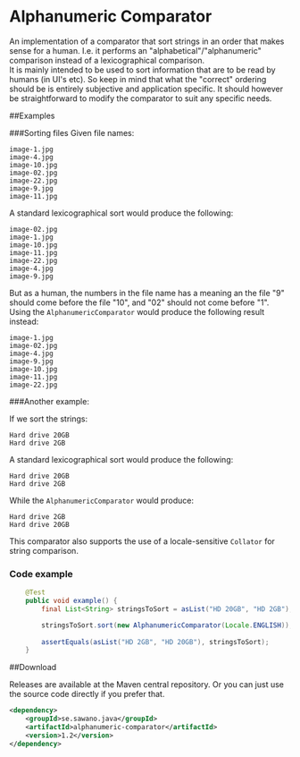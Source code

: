 # Alphanumeric Comparator 
An implementation of a comparator that sort strings in an order that makes sense for a human. I.e. it performs an "alphabetical"/"alphanumeric" comparison instead of a lexicographical comparison.  
It is mainly intended to be used to sort information that are to be read by humans (in UI's etc). So keep in mind that what the "correct" ordering should be is entirely subjective and application specific. 
It should however be straightforward to modify the comparator to suit any specific needs.


##Examples

###Sorting files
Given file names:

    image-1.jpg
    image-4.jpg
    image-10.jpg
    image-02.jpg
    image-22.jpg
    image-9.jpg
    image-11.jpg
    
A standard lexicographical sort would produce the following:

    image-02.jpg
    image-1.jpg
    image-10.jpg
    image-11.jpg
    image-22.jpg
    image-4.jpg
    image-9.jpg
  
But as a human, the numbers in the file name has a meaning an the file "9" should come before the file "10", and "02" should not come before "1".
Using the `AlphanumericComparator` would produce the following result instead:

    image-1.jpg
    image-02.jpg
    image-4.jpg
    image-9.jpg
    image-10.jpg
    image-11.jpg
    image-22.jpg

###Another example:

If we sort the strings:

    Hard drive 20GB
    Hard drive 2GB
    
A standard lexicographical sort would produce the following:

    Hard drive 20GB
    Hard drive 2GB

While the `AlphanumericComparator` would produce:

    Hard drive 2GB
    Hard drive 20GB



This comparator also supports the use of a locale-sensitive `Collator` for string comparison.

### Code example

```java
    @Test
    public void example() {
        final List<String> stringsToSort = asList("HD 20GB", "HD 2GB");

        stringsToSort.sort(new AlphanumericComparator(Locale.ENGLISH));
        
        assertEquals(asList("HD 2GB", "HD 20GB"), stringsToSort);
    }
```

##Download

Releases are available at the Maven central repository. Or you can just use the source code directly if you prefer that.

```xml
<dependency>
    <groupId>se.sawano.java</groupId>
    <artifactId>alphanumeric-comparator</artifactId>
    <version>1.2</version>
</dependency>
```
